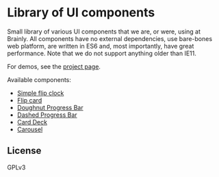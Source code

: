 # Library of UI components

Small library of various UI components that we are, or were, using at Brainly.
All components have no external dependencies, use bare-bones web platform, are written in ES6 and, most importantly, have great performance. Note that we do not support anything older than IE11.

For demos, see the [project page](https://brainly.github.io/ui-components).

Available components:

- [Simple flip clock](components/simple-flip-clock/README.md)
- [Flip card](components/flip-card/README.md)
- [Doughnut Progress Bar](components/doughnut-progress-bar/README.md)
- [Dashed Progress Bar](components/dashed-progress-bar/README.md)
- [Card Deck](components/card-deck/README.md)
- [Carousel](components/carousel/README.md)

## License

GPLv3
